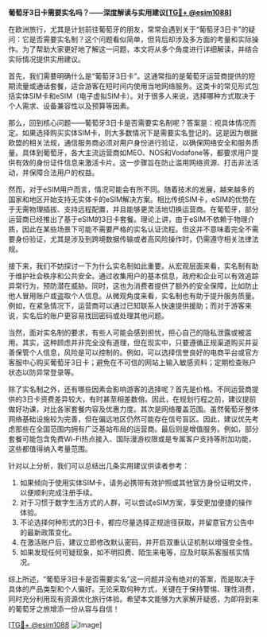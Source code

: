 **葡萄牙3日卡需要实名吗？——深度解读与实用建议[[TG💪+ @esim1088](https://t.me/s/esim1088)]**

在欧洲旅行，尤其是计划前往葡萄牙的朋友，常常会遇到关于“葡萄牙3日卡”的疑问：它是否需要实名制？这个问题看似简单，但背后却涉及多方面的考量和实际操作。为了帮助大家更好地了解这一问题，本文将从多个角度进行详细解读，并结合实际情况提供实用建议。

首先，我们需要明确什么是“葡萄牙3日卡”。这通常指的是葡萄牙运营商提供的短期流量或通话套餐，适合游客在短时间内使用当地网络服务。这类卡的常见形式包括实体SIM卡和eSIM（电子虚拟SIM卡）。对于很多人来说，选择哪种方式取决于个人需求、设备兼容性以及预算等因素。

那么，回到核心问题——葡萄牙3日卡是否需要实名制呢？答案是：视具体情况而定。如果选择购买实体SIM卡，则大多数情况下是需要实名登记的。这是因为根据欧盟的相关法规，通信服务商必须对用户身份进行验证，以确保网络安全和服务质量。具体到葡萄牙，各大主流运营商如MEO、NOS和Vodafone等，都要求用户提供有效的身份证件信息来激活卡片。这一步骤旨在防止滥用网络资源、打击非法活动，并保障合法用户的权益。

然而，对于eSIM用户而言，情况可能会有所不同。随着技术的发展，越来越多的国家和地区开始支持无实体卡的eSIM解决方案。相比传统SIM卡，eSIM的优势在于无需物理插拔、支持远程配置，并且能够更灵活地切换运营商。在葡萄牙，部分运营商已经推出了基于eSIM的3日卡套餐。理论上讲，由于eSIM不依赖于物理介质，因此在某些场景下可能不需要严格的实名认证流程。但这并不意味着完全不需要身份验证，尤其是涉及到跨境数据传输或者高风险操作时，仍需遵守相关法律法规。

接下来，我们不妨探讨一下为什么实名制如此重要。从宏观层面来看，实名制有助于维护社会秩序和公共安全。通过收集用户的基本信息，政府和企业可以有效追踪异常行为，预防潜在威胁。同时，这也为消费者提供了额外的安全保障，比如防止他人冒用账户或盗取个人信息。从微观角度来看，实名制也有助于提升服务质量。例如，在紧急情况下，运营商可以通过已知联系人快速提供援助；而对于游客来说，实名后的账户更容易找回密码或处理其他问题。

当然，面对实名制的要求，有些人可能会感到担忧，担心自己的隐私泄露或被滥用。其实，这种顾虑并非完全没有道理，但在现实中，只要遵循正规渠道购买并妥善保管个人信息，风险是可以控制的。例如，可以选择信誉良好的电商平台或官方客服中心购买葡萄牙3日卡；避免在不可信的网站上输入敏感资料；定期检查账户状态以防异常登录等。

除了实名制之外，还有哪些因素会影响游客的选择呢？首先是价格。不同运营商提供的3日卡资费差异较大，有时甚至相差数倍。因此，在规划行程之前，建议提前做好功课，对比各家套餐内容及优惠力度。其次是网络覆盖范围。虽然葡萄牙整体网络基础设施较为完善，但在偏远地区仍然可能存在信号盲区。因此，建议优先考虑那些在全国范围内拥有广泛基站布局的运营商。最后则是增值服务。例如，部分套餐可能包含免费Wi-Fi热点接入、国际漫游权限或是专属客户支持等附加功能，这些都值得纳入考量范围。

针对以上分析，我们可以总结出几条实用建议供读者参考：

1. 如果倾向于使用实体SIM卡，请务必携带有效护照或其他官方身份证明文件，以便顺利完成注册手续。
2. 对于习惯于数字生活方式的人群，可以尝试eSIM方案，享受更加便捷的操作体验。
3. 不论选择何种形式的3日卡，都应尽量选择正规途径获取，并留意官方公告中的最新政策变化。
4. 在激活账户后，建议立即修改默认密码，并开启双重认证机制以增强安全性。
5. 如果发现任何可疑现象，如不明扣费、陌生来电等，应及时联系客服核实情况。

综上所述，“葡萄牙3日卡是否需要实名”这一问题并没有绝对的答案，而是取决于具体的产品类型和个人偏好。无论采取何种方式，关键在于保持警惕、理性消费，同时充分利用现有资源优化旅行体验。希望本文能够为大家解开疑惑，为即将到来的葡萄牙之旅增添一份从容与自信！

[[TG💪+ @esim1088](https://t.me/s/esim1088) ![Image](https://i.postimg.cc/4NQfJmqS/Snipaste-2025-05-13-00-14-12.png)]